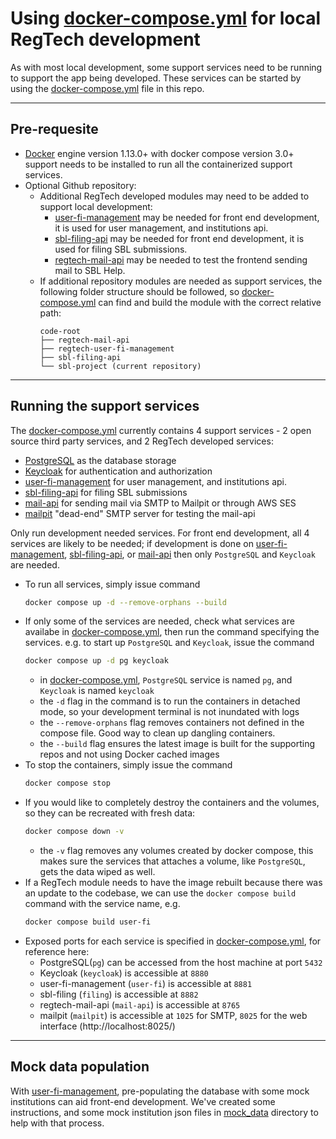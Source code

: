# Using [docker-compose.yml](./docker-compose.yml) for local RegTech development

As with most local development, some support services need to be running to support the app being developed. These services can be started by using the [docker-compose.yml](./docker-compose.yml) file in this repo.

---
## Pre-requesite
- [Docker](https://docs.docker.com/get-docker/) engine version 1.13.0+ with docker compose version 3.0+ support needs to be installed to run all the containerized support services.
- Optional Github repository:
  - Additional RegTech developed modules may need to be added to support local development:
    - [user-fi-management](https://github.com/cfpb/regtech-user-fi-management) may be needed for front end development, it is used for user management, and institutions api.
    - [sbl-filing-api](https://github.com/cfpb/sbl-filing-api) may be needed for front end development, it is used for filing SBL submissions.
    - [regtech-mail-api](https://github.com/cfpb/regtech-mail-api) may be needed to test the frontend sending mail to SBL Help.
  - If additional repository modules are needed as support services, the following folder structure should be followed, so [docker-compose.yml](./docker-compose.yml) can find and build the module with the correct relative path:
    ```
    code-root
    ├── regtech-mail-api
    ├── regtech-user-fi-management
    ├── sbl-filing-api
    └── sbl-project (current repository)
    ```

---
## Running the support services
The [docker-compose.yml](./docker-compose.yml) currently contains 4 support services - 2 open source third party services, and 2 RegTech developed services:
- [PostgreSQL](https://www.postgresql.org/) as the database storage
- [Keycloak](https://www.keycloak.org/) for authentication and authorization
- [user-fi-management](https://github.com/cfpb/regtech-user-fi-management) for user management, and institutions api.
- [sbl-filing-api](https://github.com/cfpb/sbl-filing-api) for filing SBL submissions
- [mail-api](https://github.com/cfpb/regtech-mail-api) for sending mail via SMTP to Mailpit or through AWS SES
- [mailpit](https://mailpit.axllent.org/) "dead-end" SMTP server for testing the mail-api

Only run development needed services. For front end development, all 4 services are likely to be needed; if development is done on [user-fi-management](https://github.com/cfpb/regtech-user-fi-management), [sbl-filing-api](https://github.com/cfpb/sbl-filing-api), or [mail-api](https://github.com/cfpb/regtech-mail-api) then only `PostgreSQL` and `Keycloak` are needed.
- To run all services, simply issue command
  ```bash
  docker compose up -d --remove-orphans --build
  ```
- If only some of the services are needed, check what services are availabe in [docker-compose.yml](./docker-compose.yml), then run the command specifying the services. e.g. to start up `PostgreSQL` and `Keycloak`, issue the command
  ```bash
  docker compose up -d pg keycloak
  ```
  - in [docker-compose.yml](./docker-compose.yml), `PostgreSQL` service is named `pg`, and `Keycloak` is named `keycloak`
  - the `-d` flag in the command is to run the containers in detached mode, so your development terminal is not inundated with logs
  - the `--remove-orphans` flag removes containers not defined in the compose file.  Good way to clean up dangling containers.
  - the `--build` flag ensures the latest image is built for the supporting repos and not using Docker cached images
- To stop the containers, simply issue the command
  ```bash
  docker compose stop
  ```
- If you would like to completely destroy the containers and the volumes, so they can be recreated with fresh data:
  ```bash
  docker compose down -v
  ```
  - the `-v` flag removes any volumes created by docker compose, this makes sure the services that attaches a volume, like `PostgreSQL`, gets the data wiped as well.
- If a RegTech module needs to have the image rebuilt because there was an update to the codebase, we can use the `docker compose build` command with the service name, e.g.
  ```bash
  docker compose build user-fi
  ```
- Exposed ports for each service is specified in [docker-compose.yml](./docker-compose.yml), for reference here:
  - PostgreSQL(`pg`) can be accessed from the host machine at port `5432`
  - Keycloak (`keycloak`) is accessible at `8880`
  - user-fi-management (`user-fi`) is accessible at `8881`
  - sbl-filing (`filing`) is accessible at `8882`
  - regtech-mail-api (`mail-api`) is accessible at `8765`
  - mailpit (`mailpit`) is accessible at `1025` for SMTP, `8025` for the web interface (http://localhost:8025/)

---
## Mock data population
With [user-fi-management](https://github.com/cfpb/regtech-user-fi-management), pre-populating the database with some mock institutions can aid front-end development. We've created some instructions, and some mock institution json files in [mock_data](./dev_setup/mock_data/) directory to help with that process.